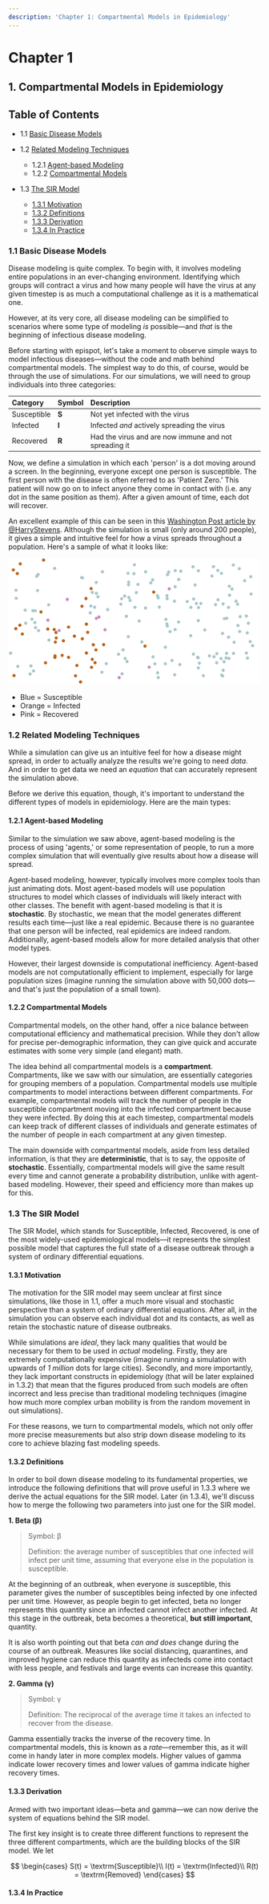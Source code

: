 ```yaml
---
description: 'Chapter 1: Compartmental Models in Epidemiology'
---
```


# Chapter 1

## 1. Compartmental Models in Epidemiology

## Table of Contents

* 1.1 [Basic Disease Models](ch1.md#1-1-basic-disease-models)
* 1.2 [Related Modeling Techniques](ch1.md#1-2-related-modeling-techniques)
  * 1.2.1 [Agent-based Modeling](ch1.md#1-2-1-agent-based-modeling)
  * 1.2.2 [Compartmental Models](ch1.md#1-2-2-compartmental-models)
* 1.3 [The SIR Model](ch1.md#1-3-the-sir-model)

  * [1.3.1 Motivation](ch1.md#1-3-1-motivation)
  * [1.3.2 Definitions](ch1.md#1-3-2-definitions)
  * [1.3.3 Derivation](ch1.md#1-3-3-derivation)
  * [1.3.4 In Practice](ch1.md#1-3-4-in-practice)

### 1.1 Basic Disease Models

Disease modeling is quite complex. To begin with, it involves modeling entire populations in an ever-changing environment. Identifying which groups will contract a virus and how many people will have the virus at any given timestep is as much a computational challenge as it is a mathematical one.

However, at its very core, all disease modeling can be simplified to scenarios where some type of modeling _is_ possible—and _that_ is the beginning of infectious disease modeling.

Before starting with epispot, let's take a moment to observe simple ways to model infectious diseases—without the code and math behind compartmental models. The simplest way to do this, of course, would be through the use of simulations. For our simulations, we will need to group individuals into three categories:

| Category | Symbol | Description |
| :--- | :--- | :--- |
| Susceptible | **S** | Not yet infected with the virus |
| Infected | **I** | Infected _and_ actively spreading the virus |
| Recovered | **R** | Had the virus and are now immune and not spreading it |

Now, we define a simulation in which each 'person' is a dot moving around a screen. In the beginning, everyone except one person is susceptible. The first person with the disease is often referred to as 'Patient Zero.' This patient will now go on to infect anyone they come in contact with \(i.e. any dot in the same position as them\). After a given amount of time, each dot will recover.

An excellent example of this can be seen in this [Washington Post article by @HarryStevens](https://www.washingtonpost.com/graphics/2020/world/corona-simulator/). Although the simulation is small \(only around 200 people\), it gives a simple and intuitive feel for how a virus spreads throughout a population. Here's a sample of what it looks like:

![An array of dots show susceptible, infected, and recovered people in different colors; most cases are clustered around one location](.gitbook/assets/1.1-wh-post.png)

* Blue = Susceptible
* Orange = Infected
* Pink = Recovered

### 1.2 Related Modeling Techniques

While a simulation can give us an intuitive feel for how a disease might spread, in order to actually analyze the results we're going to need _data_. And in order to get data we need an _equation_ that can accurately represent the simulation above.

Before we derive this equation, though, it's important to understand the different types of models in epidemiology. Here are the main types:

#### 1.2.1 Agent-based Modeling

Similar to the simulation we saw above, agent-based modeling is the process of using 'agents,' or some representation of people, to run a more complex simulation that will eventually give results about how a disease will spread.

Agent-based modeling, however, typically involves more complex tools than just animating dots. Most agent-based models will use population structures to model which classes of individuals will likely interact with other classes. The benefit with agent-based modeling is that it is **stochastic**. By stochastic, we mean that the model generates different results each time—just like a real epidemic. Because there is no guarantee that one person will be infected, real epidemics are indeed random. Additionally, agent-based models allow for more detailed analysis that other model types.

However, their largest downside is computational inefficiency. Agent-based models are not computationally efficient to implement, especially for large population sizes \(imagine running the simulation above with 50,000 dots—and that's just the population of a small town\).

#### 1.2.2 Compartmental Models

Compartmental models, on the other hand, offer a nice balance between computational efficiency and mathematical precision. While they don't allow for precise per-demographic information, they can give quick and accurate estimates with some very simple \(and elegant\) math.

The idea behind all compartmental models is a **compartment**. Compartments, like we saw with our simulation, are essentially categories for grouping members of a population. Compartmental models use multiple compartments to model interactions between different compartments. For example, compartmental models will track the number of people in the susceptible compartment moving into the infected compartment because they were infected. By doing this at each timestep, compartmental models can keep track of different classes of individuals and generate estimates of the number of people in each compartment at any given timestep.

The main downside with compartmental models, aside from less detailed information, is that they are **deterministic**, that is to say, the opposite of **stochastic**. Essentially, compartmental models will give the same result every time and cannot generate a probability distribution, unlike with agent-based modeling. However, their speed and efficiency more than makes up for this.

### 1.3 The SIR Model

The SIR Model, which stands for Susceptible, Infected, Recovered, is one of the most widely-used epidemiological models—it represents the simplest possible model that captures the full state of a disease outbreak through a system of ordinary differential equations.

#### 1.3.1 Motivation

The motivation for the SIR model may seem unclear at first since simulations, like those in 1.1, offer a much more visual and stochastic perspective than a system of ordinary differential equations. After all, in the simulation you can observe each individual dot and its contacts, as well as retain the stochastic nature of disease outbreaks.

While simulations are _ideal_, they lack many qualities that would be necessary for them to be used in _actual_ modeling. Firstly, they are extremely computationally expensive \(imagine running a simulation with upwards of _1 million_ dots for large cities\). Secondly, and more importantly, they lack important constructs in epidemiology \(that will be later explained in 1.3.2\) that mean that the figures produced from such models are often incorrect and less precise than traditional modeling techniques \(imagine how much more complex urban mobility is from the random movement in out simulations\).

For these reasons, we turn to compartmental models, which not only offer more precise measurements but also strip down disease modeling to its core to achieve blazing fast modeling speeds.

#### 1.3.2 Definitions

In order to boil down disease modeling to its fundamental properties, we introduce the following definitions that will prove useful in 1.3.3 where we derive the actual equations for the SIR model. Later \(in 1.3.4\), we'll discuss how to merge the following two parameters into just one for the SIR model.

**1. Beta \(β\)**

> Symbol: β
>
> Definition: the average number of susceptibles that one infected will infect per unit time, assuming that everyone else in the population is susceptible.

At the beginning of an outbreak, when everyone _is_ susceptible, this parameter gives the number of susceptibles being infected by one infected per unit time. However, as people begin to get infected, beta no longer represents this quantity since an infected cannot infect another infected. At this stage in the outbreak, beta becomes a theoretical, **but still important**, quantity.

It is also worth pointing out that beta _can and does_ change during the course of an outbreak. Measures like social distancing, quarantines, and improved hygiene can reduce this quantity as infecteds come into contact with less people, and festivals and large events can increase this quantity.

**2. Gamma \(γ\)**

> Symbol: γ
>
> Definition: The reciprocal of the average time it takes an infected to recover from the disease.

Gamma essentially tracks the inverse of the recovery time. In compartmental models, this is known as a _rate_—remember this, as it will come in handy later in more complex models. Higher values of gamma indicate lower recovery times and lower values of gamma indicate higher recovery times.

#### 1.3.3 Derivation

Armed with two important ideas—beta and gamma—we can now derive the system of equations behind the SIR model.

The first key insight is to create three different functions to represent the three different compartments, which are the building blocks of the SIR model. We let

$$
\begin{cases} 
S(t) = \textrm{Susceptible}\\ 
I(t) = \textrm{Infected}\\ 
R(t) = \textrm{Removed}
\end{cases}
$$

#### 1.3.4 In Practice

